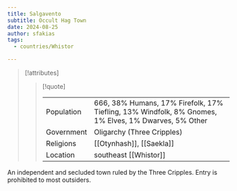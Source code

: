 ```yaml
---
title: Salgavento
subtitle: Occult Hag Town
date: 2024-08-25
author: sfakias
tags:
  - countries/Whistor

---
```

> [!attributes]
> 
> > [!quote]
> >
> > | | |
> > | --- | --- |
> > | Population | 666, 38% Humans, 17% Firefolk, 17% Tiefling, 13% Windfolk, 8% Gnomes, 1% Elves, 1% Dwarves, 5% Other |
> > | Government | Oligarchy (Three Cripples) |
> > | Religions | [[Otynhash]], [[Saekla]] |
> > | Location | southeast [[Whistor]] |

An independent and secluded town ruled by the Three Cripples. Entry is prohibited to most outsiders.